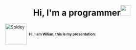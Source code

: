 <h1 align="center"><b>Hi, I'm a programmer</b><img src="https://media.giphy.com/media/hvRJCLFzcasrR4ia7z/giphy.gif" width="35"></h1>

<img
  src="https://githubwilian2005.s3.us-east-2.amazonaws.com/gifs/spiderman.gif"
  width="70"
  height="70"
  align="middle"
  alt="Spidey" /> 
<sub><strong>Hi, I am Wilian, this is my presentation:</strong></sub>

